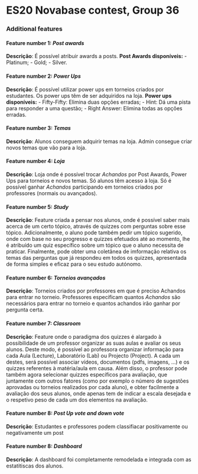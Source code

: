 # ES20 Novabase contest, Group 36

### Additional features

#### Feature number 1: _Post awards_
**Descrição**: 	É possível atribuir awards a posts.
				**Post Awards disponíveis:** 
										- Platinum;
										- Gold;
										- Silver.

#### Feature number 2: _Power Ups_
**Descrição**: 	É possível utilizar power ups em torneios criados por estudantes.
				Os power ups têm de ser adquiridos na loja.
				**Power ups disponíveis:** 
										- Fifty-Fifty: Elimina duas opções erradas;
										- Hint: Dá uma pista para responder a uma questão;
										- Right Answer: Elimina todas as opções erradas.

#### Feature number 3: _Temas_
**Descrição**:  Alunos conseguem adquirir temas na loja. 
				Admin consegue criar novos temas que vão para a loja.

#### Feature number 4: _Loja_
**Descrição**:  Loja onde é possível trocar *Achandos* por Post Awards, Power Ups para torneios e novos temas.
				Só alunos têm acesso à loja.
				Só é possível ganhar *Achandos* participando em torneios criados por professores (normais ou avançados).

#### Feature number 5: _Study_
**Descrição**: 	Feature criada a pensar nos alunos, onde é possível saber mais acerca de um certo tópico, através de quizzes com perguntas sobre esse tópico.
				Adicionalmente, o aluno pode também pedir um tópico sugerido, onde com base no seu progresso e quizzes efetuados até ao momento, lhe é atribuído um quiz específico sobre um tópico que o aluno necessita de praticar.
				Finalmente, pode obter uma coletânea de imformação relativa os temas das perguntas que já respondeu em todos os quizzes, apresentada de forma simples e eficaz para o seu estudo autónomo. 

#### Feature number 6: _Torneios avançados_
**Descrição**:  Torneios criados por professores em que é preciso Achandos para entrar no torneio.
				Professores especificam quantos *Achandos* são necessários para entrar no torneio e quantos achandos irão ganhar por pergunta certa.
 
#### Feature number 7: _Classroom_
**Descrição**:  Feature onde o paradigma dos quizzes é alargado à possibilidade de um professor organizar as suas aulas e avaliar os seus alunos.
				Deste modo, é possível ao professora organizar informação para cada Aula (Lecture), Laboratório (Lab) ou Projecto (Project).
				A cada um destes, será possível associar vídeos, documentos (pdfs, imagens, ...) e os quizzes referentes à matéria/aula em causa.
				Além disso, o professor pode também agora selecionar quizzes específicos para avaliação, que juntamente com outros fatores (como por exemplo o número de sugestões aprovadas ou torneios realizados por cada aluno), e obter facilmente a avaliação dos seus alunos, onde apenas tem de indicar a escala desejada e o respetivo peso de cada um dos elementos na avaliação.

#### Feature number 8: _Post Up vote and down vote_
**Descrição**: Estudantes e professores podem classifiacar positivamente ou negativamente um post 

#### Feature number 8: _Dashboard_
**Descrição**: A dashboard foi completamente remodelada e integrada com as estatitiscas dos alunos. 
